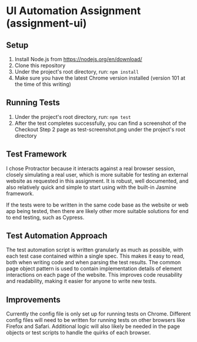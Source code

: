 # UI Automation Assignment (assignment-ui)

## Setup
1. Install Node.js from https://nodejs.org/en/download/
2. Clone this repository
3. Under the project's root directory, run: `npm install`
4. Make sure you have the latest Chrome version installed (version 101 at the time of this writing)

## Running Tests
1. Under the project's root directory, run: `npm test`
2. After the test completes successfully, you can find a screenshot of the Checkout Step 2 page as test-screenshot.png under the project's root directory

## Test Framework
I chose Protractor because it interacts against a real browser session, closely simulating a real user, which is more suitable for testing an external website as requested in this assignment. It is robust, well documented, and also relatively quick and simple to start using with the built-in Jasmine framework.

If the tests were to be written in the same code base as the website or web app being tested, then there are likely other more suitable solutions for end to end testing, such as Cypress.

## Test Automation Approach
The test automation script is written granularly as much as possible, with each test case contained within a single spec. This makes it easy to read, both when writing code and when parsing the test results.
The common page object pattern is used to contain implementation details of element interactions on each page of the website. This improves code reusability and readability, making it easier for anyone to write new tests.

## Improvements
Currently the config file is only set up for running tests on Chrome. Different config files will need to be written for running tests on other browsers like Firefox and Safari. Additional logic will also likely be needed in the page objects or test scripts to handle the quirks of each browser.
